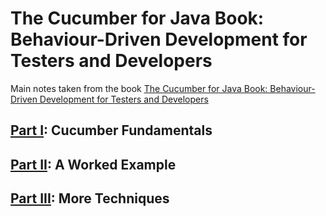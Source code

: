 # The Cucumber for Java Book: Behaviour-Driven Development for Testers and Developers

Main notes taken from the book [The Cucumber for Java Book: Behaviour-Driven Development for Testers and Developers](https://www.amazon.com/dp/1941222293/ref=cm_sw_em_r_mt_dp_U_nIi5EbHDM1YYC)

## [Part I](./PartI): Cucumber Fundamentals
## [Part II](./PartII): A Worked Example
## [Part III](./PartIII): More Techniques
